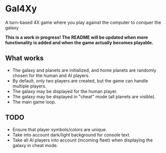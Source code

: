 # Gal4Xy
A turn-based 4X game where you play against the computer to conquer the galaxy

**This is a work in progress! The README will be updated when more functionality is added and when the game actually becomes playable.**

## What works
  * The galaxy and planets are initialized, and home planets are randomly chosen for the human and AI players.
  * By default, only two players are created, but the game can handle multiple players. 
  * The galaxy may be displayed for the human player.
  * The galaxy may be displayed in "cheat" mode (all planets are visible).
  * The main game loop. 

## TODO
  * Ensure that player symbols/colors are unique.
  * Take into account dark/light background for console text.
  * Take all AI players into account (incoming fleet) when displaying the galaxy in cheat mode.
